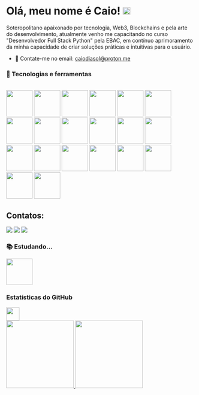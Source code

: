 # Olá, meu nome é Caio! <img src="https://raw.githubusercontent.com/MartinHeinz/MartinHeinz/master/wave.gif" width="20px" height="20px" />
Soteropolitano apaixonado por tecnologia, Web3, Blockchains e pela arte do desenvolvimento, atualmente venho me capacitando no curso "Desenvolvedor Full Stack Python" pela EBAC, em contínuo aprimoramento da minha capacidade de criar soluções práticas e intuitivas para o usuário.

- 💬 Contate-me no email: caiodiasol@proton.me

### 🔧 Tecnologias e ferramentas 

<div style:"inline_block"><br>
<img src="https://cdn.jsdelivr.net/gh/devicons/devicon@latest/icons/vscode/vscode-original.svg" height="70" width="70"/> 
<img src="https://cdn.jsdelivr.net/gh/devicons/devicon@latest/icons/git/git-original-wordmark.svg" height="70" width="70" />
<img src="https://cdn.jsdelivr.net/gh/devicons/devicon@latest/icons/githubcodespaces/githubcodespaces-original.svg" height="70" width="70"/>
<img src="https://cdn.jsdelivr.net/gh/devicons/devicon@latest/icons/html5/html5-original-wordmark.svg" height="70" width="70"/> 
<img src="https://cdn.jsdelivr.net/gh/devicons/devicon@latest/icons/css3/css3-original.svg" height="70" width="70"/>
<img src="https://cdn.jsdelivr.net/gh/devicons/devicon@latest/icons/javascript/javascript-original.svg" height="70" width="70"/> 
<img src="https://cdn.jsdelivr.net/gh/devicons/devicon@latest/icons/jquery/jquery-plain-wordmark.svg" height="70" width="70"/>
<img src="https://cdn.jsdelivr.net/gh/devicons/devicon@latest/icons/bootstrap/bootstrap-original-wordmark.svg" height="70" width="70"/>
<img src="https://cdn.jsdelivr.net/gh/devicons/devicon@latest/icons/sass/sass-original.svg" height="70" width="70" />
<img src="https://cdn.jsdelivr.net/gh/devicons/devicon@latest/icons/gulp/gulp-plain.svg" height="70" width="70" />
<img src="https://cdn.jsdelivr.net/gh/devicons/devicon@latest/icons/less/less-plain-wordmark.svg" height="70" width="70" />
<img src="https://cdn.jsdelivr.net/gh/devicons/devicon@latest/icons/grunt/grunt-original-wordmark.svg" height="70" width="70" />
<img src="https://cdn.jsdelivr.net/gh/devicons/devicon@latest/icons/nodejs/nodejs-original-wordmark.svg" height="70" width="70" />
<img src="https://cdn.jsdelivr.net/gh/devicons/devicon@latest/icons/babel/babel-original.svg" height="70" width="70" />
<img src="https://cdn.jsdelivr.net/gh/devicons/devicon@latest/icons/typescript/typescript-original.svg" height="70" width="70"/>
<img src="https://cdn.jsdelivr.net/gh/devicons/devicon@latest/icons/vuejs/vuejs-original-wordmark.svg" height="70" width="70" />
<img src="https://cdn.jsdelivr.net/gh/devicons/devicon@latest/icons/react/react-original-wordmark.svg" height="70" width="70" />
<img src="https://cdn.jsdelivr.net/gh/devicons/devicon@latest/icons/cypressio/cypressio-original-wordmark.svg" height="70" width="70" />
<img src="https://cdn.jsdelivr.net/gh/devicons/devicon@latest/icons/python/python-original-wordmark.svg" height="70" width="70"/>
<img src="https://cdn.jsdelivr.net/gh/devicons/devicon@latest/icons/postman/postman-original.svg" height="70" width="70"/>







</div>

<h2>Contatos:</h2>

<div>
<a href="https://www.instagram.com/caio.diasol/" target="_blank"><img loading="lazy" src="https://img.shields.io/badge/-Instagram-%23E4405F?style=for-the-badge&logo=instagram&logoColor=white" target="_blank"></a>
<a href = "mailto:caiodias1986@gmail.com"><img loading="lazy" src="https://img.shields.io/badge/Gmail-D14836?style=for-the-badge&logo=gmail&logoColor=white" target="_blank"></a>
<a href="https://www.linkedin.com/in/caio-dias-de-oliveira-536797b2/" target="_blank"><img loading="lazy" src="https://img.shields.io/badge/-LinkedIn-%230077B5?style=for-the-badge&logo=linkedin&logoColor=white" target="_blank"></a>   
</div>

### 📚 Estudando... 
<img src="https://cdn.jsdelivr.net/gh/devicons/devicon@latest/icons/python/python-original-wordmark.svg" height="70" width="70"/>


### Estatísticas do GitHub 
<img src="https://i.pinimg.com/originals/65/c4/f4/65c4f452571be1261e9c623f7da488ac.gif" width=35px />

<div>
<a href="https://github.com/caiodiasol">
<img loading="lazy" height="180em" src="https://github-readme-stats.vercel.app/api?username=caiodiasol&show_icons=true&theme=tokyonight&include_all_commits=true&count_private=true"/>
<img loading="lazy" height="180em" src="https://github-readme-stats.vercel.app/api/top-langs/?username=caiodiasol&langs_count=7&theme=tokyonight"/>
</div>
